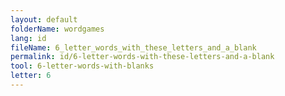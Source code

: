 ```yaml
---
layout: default
folderName: wordgames
lang: id
fileName: 6_letter_words_with_these_letters_and_a_blank
permalink: id/6-letter-words-with-these-letters-and-a-blank
tool: 6-letter-words-with-blanks
letter: 6
---
```

